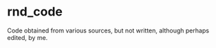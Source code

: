 rnd_code
========

Code obtained from various sources, but not written, although perhaps edited, by me.
